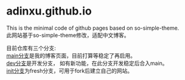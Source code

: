 # adinxu.github.io
This is the minimal code of github pages based on so-simple-theme.  
此网站基于so-simple-theme修改，适配中文博客。

目前仓库有三个分支:  
[main分支](https://github.com/adinxu/adinxu.github.io/tree/main)是我的博客页面，目前打算等稳定了再启用。  
[dev分支](https://github.com/adinxu/adinxu.github.io/tree/dev)是开发分支， 如有新功能，在此分支开发稳定后合入main。  
[init分支](https://github.com/adinxu/adinxu.github.io/tree/init)为fresh分支，可用于fork后建立自己的网站。
